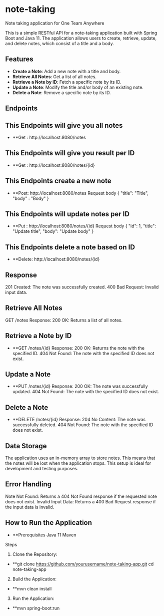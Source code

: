 # note-taking
Note taking application for One Team Anywhere

This is a simple RESTful API for a note-taking application built with Spring Boot and Java 11. The application allows users to create, retrieve, update, and delete notes, which consist of a title and a body.

## Features

- **Create a Note**: Add a new note with a title and body.
- **Retrieve All Notes**: Get a list of all notes.
- **Retrieve a Note by ID**: Fetch a specific note by its ID.
- **Update a Note**: Modify the title and/or body of an existing note.
- **Delete a Note**: Remove a specific note by its ID.

## Endpoints

## This Endpoints will give you all notes 
- **Get : http://localhost:8080/notes

## This Endpoints will give you result per ID
- **Get : http://localhost:8080/notes/{id}

## This Endpoints create a new note
- **Post: http://localhost:8080/notes
Request body
			{
				"title": "Title",
				"body" : "Body"
			}
			
## This Endpoints will update notes per ID
- **Put : http://localhost:8080/notes/{id}
Request body
			{
				"id": 1,
				"title": "Update title",
				"body": "Update body"
			}
## This Endpoints delete a note based on ID
- **Delete: http://localhost:8080/notes/{id}

## Response
201 Created: The note was successfully created.
400 Bad Request: Invalid input data.

## Retrieve All Notes
GET /notes
Response:
200 OK: Returns a list of all notes.

## Retrieve a Note by ID
- **GET /notes/{id}
Response:
200 OK: Returns the note with the specified ID.
404 Not Found: The note with the specified ID does not exist.

## Update a Note
- **PUT /notes/{id}
Response:
200 OK: The note was successfully updated.
404 Not Found: The note with the specified ID does not exist.

## Delete a Note
- **DELETE /notes/{id}
Response:
204 No Content: The note was successfully deleted.
404 Not Found: The note with the specified ID does not exist.

## Data Storage
The application uses an in-memory array to store notes. This means that the notes will be lost when the application stops. 
This setup is ideal for development and testing purposes.

## Error Handling
Note Not Found: Returns a 404 Not Found response if the requested note does not exist.
Invalid Input Data: Returns a 400 Bad Request response if the input data is invalid.

## How to Run the Application
- **Prerequisites
Java 11
Maven

Steps
1. Clone the Repository:
- **git clone https://github.com/yourusername/note-taking-app.git
cd note-taking-app

2. Build the Application:
- **mvn clean install

3. Run the Application:
- **mvn spring-boot:run